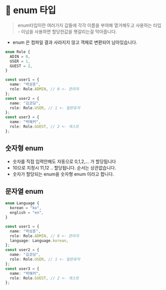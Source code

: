 # 🥇 enum 타입

> enum타입이란 여러가지 값들에 각각 이름을 부여해 열거해두고 사용하는 타입 <br/> - 이넘을 사용하면 할당한값을 햇갈리는걸 막아줍니다.

- enum 은 컴파일 결과 사라지지 않고 객체로 변환되어 남아있습니다.

```ts
enum Role {
  ADIN = 0,
  USER = 1,
  GUEST = 2,
}

const user1 = {
  name: "박상훈",
  role: Role.ADMIN, // 0 <- 관리자
};
const user2 = {
  name: "김코딩",
  role: Role.USER, // 1 <- 일반유저
};
const user3 = {
  name: "박해커",
  role: Role.GUEST, // 2 <- 게스트
};
```

## 숫자형 enum

- 숫자를 직접 입력안해도 자동으로 0,1,2,... 가 할당됩니다
- 10으로 지정시 11,12 .. 할당됩니다. 순서는 상관없습니다.
- 숫자가 할당되는 enum을 숫자형 enum 이라고 합니다.

## 문자열 enum

```ts
enum Language {
  korean = "ko",
  english = "en",
}

const user1 = {
  name: "박상훈",
  role: Role.ADMIN, // 0 <- 관리자
  language: Language.korean,
};
const user2 = {
  name: "김코딩",
  role: Role.USER, // 1 <- 일반유저
};
const user3 = {
  name: "박해커",
  role: Role.GUEST, // 2 <- 게스트
};
```
